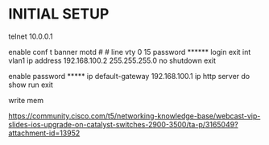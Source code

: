 # INITIAL SETUP

telnet 10.0.0.1

enable
conf t
banner motd #
<MSG> #
line vty 0 15
password ******
login
exit
int vlan1
ip address 192.168.100.2 255.255.255.0
no shutdown
exit

enable password *****
ip default-gateway 192.168.100.1
ip http server
do show run
exit

write mem



https://community.cisco.com/t5/networking-knowledge-base/webcast-vip-slides-ios-upgrade-on-catalyst-switches-2900-3500/ta-p/3165049?attachment-id=13952